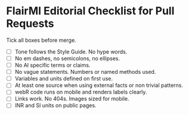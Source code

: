 # FlairMI Editorial Checklist for Pull Requests

Tick all boxes before merge.

- [ ] Tone follows the Style Guide. No hype words.
- [ ] No em dashes, no semicolons, no ellipses.
- [ ] No AI specific terms or claims.
- [ ] No vague statements. Numbers or named methods used.
- [ ] Variables and units defined on first use.
- [ ] At least one source when using external facts or non trivial patterns.
- [ ] webR code runs on mobile and renders labels clearly.
- [ ] Links work. No 404s. Images sized for mobile.
- [ ] INR and SI units on public pages.
